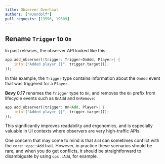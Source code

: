 ```yaml
---
title: Observer Overhaul
authors: ["@Jondolf"]
pull_requests: [19596, 19609]
---
```


## Rename `Trigger` to `On`

In past releases, the observer API looked like this:

```rust
app.add_observer(|trigger: Trigger<OnAdd, Player>| {
    info!("Added player {}", trigger.target());
});
```

In this example, the `Trigger` type contains information about the `OnAdd` event that was triggered
for a `Player`.

**Bevy 0.17** renames the `Trigger` type to `On`, and removes the `On` prefix from lifecycle events
such as `OnAdd` and `OnRemove`:

```rust
app.add_observer(|trigger: On<Add, Player>| {
    info!("Added player {}", trigger.target());
});
```

This significantly improves readability and ergonomics, and is especially valuable in UI contexts
where observers are very high-traffic APIs.

One concern that may come to mind is that `Add` can sometimes conflict with the `core::ops::Add` trait.
However, in practice these scenarios should be rare, and when you do get conflicts, it should be straightforward
to disambiguate by using `ops::Add`, for example.
